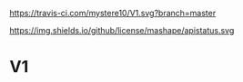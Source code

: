 https://travis-ci.com/mystere10/V1.svg?branch=master

https://img.shields.io/github/license/mashape/apistatus.svg

# V1